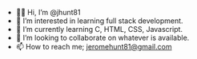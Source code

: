 - 👋🏾 Hi, I’m @jhunt81
- 👀 I’m interested in learning full stack development. 
- 🌱 I’m currently learning C, HTML, CSS, Javascript.
- 💞️ I’m looking to collaborate on whatever is available. 
- 📫 How to reach me; jeromehunt81@gmail.com

<!---
jhunt81/jhunt81 is a ✨ special ✨ repository because its `README.md` (this file) appears on your GitHub profile.
You can click the Preview link to take a look at your changes.
--->
